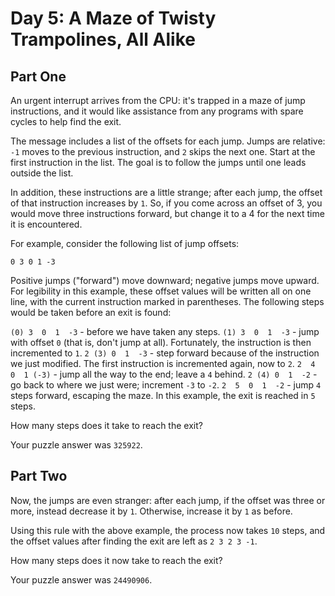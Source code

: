 ﻿# Day 5: A Maze of Twisty Trampolines, All Alike

## Part One

An urgent interrupt arrives from the CPU: it's trapped in a maze of jump instructions, and it would like assistance from any programs with spare cycles to help find the exit.

The message includes a list of the offsets for each jump. Jumps are relative: `-1` moves to the previous instruction, and `2` skips the next one. Start at the first instruction in the list. The goal is to follow the jumps until one leads outside the list.

In addition, these instructions are a little strange; after each jump, the offset of that instruction increases by `1`. So, if you come across an offset of 3, you would move three instructions forward, but change it to a 4 for the next time it is encountered.

For example, consider the following list of jump offsets:

`0
3
0
1
-3`

Positive jumps ("forward") move downward; negative jumps move upward. For legibility in this example, these offset values will be written all on one line, with the current instruction marked in parentheses. The following steps would be taken before an exit is found:

`(0) 3  0  1  -3`  - before we have taken any steps.
`(1) 3  0  1  -3`  - jump with offset `0` (that is, don't jump at all). Fortunately, the instruction is then incremented to `1`.
 `2 (3) 0  1  -3`  - step forward because of the instruction we just modified. The first instruction is incremented again, now to `2`.
 `2  4  0  1 (-3)` - jump all the way to the end; leave a `4` behind.
 `2 (4) 0  1  -2`  - go back to where we just were; increment `-3` to `-2`.
 `2  5  0  1  -2`  - jump `4` steps forward, escaping the maze.
In this example, the exit is reached in `5` steps.

How many steps does it take to reach the exit?

Your puzzle answer was `325922`.

## Part Two

Now, the jumps are even stranger: after each jump, if the offset was three or more, instead decrease it by `1`. Otherwise, increase it by `1` as before.

Using this rule with the above example, the process now takes `10` steps, and the offset values after finding the exit are left as `2 3 2 3 -1`.

How many steps does it now take to reach the exit?

Your puzzle answer was `24490906`.